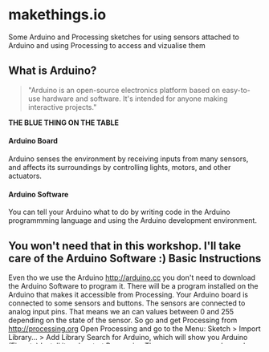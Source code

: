 makethings.io
=============

Some Arduino and Processing sketches for using sensors attached to Arduino and using Processing to access and vizualise them

What is Arduino?
---------------
>"Arduino is an open-source electronics platform based on easy-to-use hardware and software. It's intended for anyone making interactive projects."

**THE BLUE THING ON THE TABLE**

#### Arduino Board

Arduino senses the environment by receiving inputs from many sensors, and affects its surroundings by controlling lights, motors, and other actuators.

#### Arduino Software

You can tell your Arduino what to do by writing code in the Arduino programmming language and using the Arduino development environment.

__You won't need that in this workshop. I'll take care of the Arduino Software :)__
Basic Instructions
--------------------

Even tho we use the Arduino http://arduino.cc you don't need to download the Arduino Software to program it. There will be a program installed on the Arduino that makes it accessible from Processing.
Your Arduino board is connected to some sensors and buttons. The sensors are connected to analog input pins. That means we an can values between 0 and 255 depending on the state of the sensor. 
So go and get Processing from http://processing.org
Open Processing and go to the Menu: Sketch > Import Library... > Add Library
Search for Arduino, which will show you Arduino (Firmata)
Install it and restart Processing
There are some examples under File > Examples > Constributed Libraries > Arduino
but a simple program that reads a sensor attached to an analog input looks like this:

Basic Processing sketch to communicate to an arduino via Firmata
------------------------------------------------------------------

(StandardFirmata should be installed on the Arduino)

    import processing.serial.*;
    import cc.arduino.*;
    Arduino arduino;

    // Define the port you want to use
    String portName = "COM4";

    void setup() {
      println(Arduino.list());
      arduino = new Arduino(this, portName, 57600);
    }

    void draw() {
      int sensor1 = arduino.analogRead(0); 
      println(sensor1);
      background(sensor1);
    }


Now we can start to read the other sensor and create some cool vizualisations. A good example which is nice to play with is the Tree example in Examples > Topicy > Fractals and L-System.
